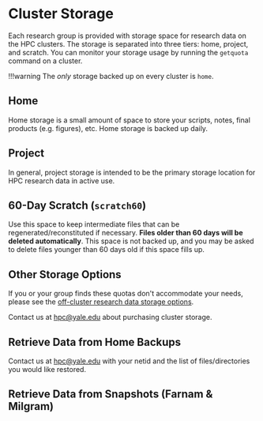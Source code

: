 # Cluster Storage

Each research group is provided with storage space for research data on the HPC clusters. The storage is separated into three tiers: home, project, and scratch. You can monitor your storage usage by running the `getquota` command on a cluster.

!!!warning
    The _only_ storage backed up on every cluster is `home`.

## Home

Home storage is a small amount of space to store your scripts, notes, final products (e.g. figures), etc. Home storage is backed up daily.

## Project

In general, project storage is intended to be the primary storage location for HPC research data in active use.

## 60-Day Scratch (`scratch60`)

Use this space to keep intermediate files that can be regenerated/reconstituted if necessary. **Files older than 60 days will be deleted automatically**. This space is not backed up, and you may be asked to delete files younger than 60 days old if this space fills up.

## Other Storage Options

If you or your group finds these quotas don't accommodate your needs, please see the [off-cluster research data storage options](/data).

Contact us at [hpc@yale.edu](mailto:hpc@yale.edu) about purchasing cluster storage.

## Retrieve Data from Home Backups

Contact us at [hpc@yale.edu](mailto:hpc@yale.edu) with your netid and the list of files/directories you would like restored.

## Retrieve Data from Snapshots (Farnam & Milgram)

